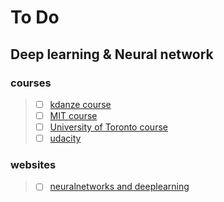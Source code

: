 # To Do
## Deep learning & Neural network
### courses
> - [ ]  [kdanze course](https://www.kadenze.com/courses/creative-applications-of-deep-learning-with-tensorflow/info)
> - [ ]  [MIT course](http://introtodeeplearning.com/)
> - [ ]  [University of Toronto course](https://www.coursera.org/learn/neural-networks)
> - [ ]  [udacity](https://classroom.udacity.com/courses/ud730)

### websites
> - [ ]  [neuralnetworks and deeplearning](http://neuralnetworksanddeeplearning.com)
